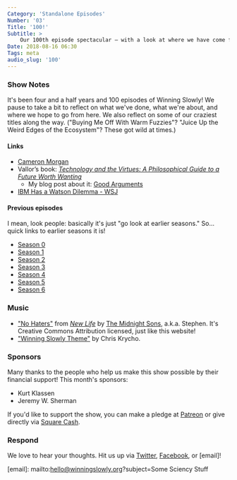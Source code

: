 ```yaml
---
Category: 'Standalone Episodes'
Number: '03'
Title: '100!'
Subtitle: >
    Our 100th episode spectacular – with a look at where we have come from and where we are going.
Date: 2018-08-16 06:30
Tags: meta
audio_slug: '100'
---
```


### Show Notes

It's been four and a half years and 100 episodes of Winning Slowly! We pause to take a bit to reflect on what we've done, what we're about, and where we hope to go from here. We also reflect on some of our craziest titles along the way. ("Buying Me Off With Warm Fuzzies"? "Juice Up the Weird Edges of the Ecosystem"? These got wild at times.)

#### Links

- [Cameron Morgan](https://twitter.com/spidercam)
- Vallor’s book: [_Technology and the Virtues: A Philosophical Guide to a Future Worth Wanting_](https://global.oup.com/academic/product/technology-and-the-virtues-9780190498511?cc=ca&lang=en&)
    - My blog post about it: [Good Arguments](https://www.chriskrycho.com/2018/good-arguments.html)
- [IBM Has a Watson Dilemma - WSJ](https://www.wsj.com/articles/ibm-bet-billions-that-watson-could-improve-cancer-treatment-it-hasnt-worked-1533961147?mod=trending_now_4)

#### Previous episodes

I mean, look people: basically it's just "go look at earlier seasons." So... quick links to earlier seasons it is!

- [Season 0](https://winningslowly.org/season-0)
- [Season 1](https://winningslowly.org/season-1)
- [Season 2](https://winningslowly.org/season-2)
- [Season 3](https://winningslowly.org/season-3)
- [Season 4](https://winningslowly.org/season-4)
- [Season 5](https://winningslowly.org/season-5)
- [Season 6](https://winningslowly.org/season-6)

### Music

* ["No Haters"](https://themidnightsons.bandcamp.com/track/no-haters) from [_New Life_](https://themidnightsons.bandcamp.com/album/new-life) by [The Midnight Sons](https://themidnightsons.bandcamp.com), a.k.a. Stephen. It's Creative Commons Attribution licensed, just like this website!
* ["Winning Slowly Theme"](https://soundcloud.com/chriskrycho/winning-slowly) by Chris Krycho.

### Sponsors

Many thanks to the people who help us make this show possible by their financial support! This month's sponsors:

* Kurt Klassen
* Jeremy W. Sherman

If you'd like to support the show, you can make a pledge at [Patreon] or give directly via [Square Cash].

[patreon]: https://www.patreon.com/winningslowly
[square cash]: https://cash.me/$winningslowly

### Respond

We love to hear your thoughts. Hit us up via [Twitter], [Facebook], or [email]!

[twitter]: //www.twitter.com/winningslowly
[facebook]: //www.facebook.com/winningslowlypodcast

[email]: mailto:hello@winningslowly.org?subject=Some Sciency Stuff
